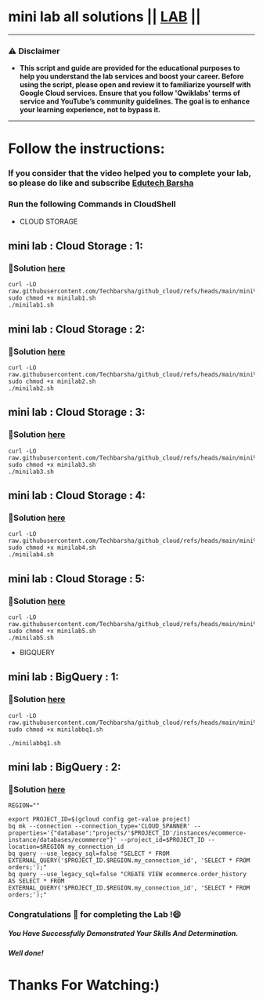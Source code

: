 # mini lab all solutions || [LAB](https://www.cloudskillsboost.google/catalog) ||

---
### ⚠️ Disclaimer
- **This script and guide are provided for  the educational purposes to help you understand the lab services and boost your career. Before using the script, please open and review it to familiarize yourself with Google Cloud services. Ensure that you follow 'Qwiklabs' terms of service and YouTube’s community guidelines. The goal is to enhance your learning experience, not to bypass it.**
---
# Follow the instructions:
### If you consider that the video helped you to complete your lab, so please do like and subscribe [Edutech Barsha](https://www.youtube.com/@edutechbarsha)

### Run the following Commands in CloudShell
- CLOUD STORAGE

## **mini lab : Cloud Storage : 1:**
### 🔗Solution [here](https://youtu.be/WksrZODOlfI)



```
curl -LO raw.githubusercontent.com/Techbarsha/github_cloud/refs/heads/main/mini%20lab/minilab1.sh
sudo chmod +x minilab1.sh
./minilab1.sh
```

## **mini lab : Cloud Storage : 2:**
### 🔗Solution [here](https://youtu.be/ZzCsDiFTsIA)



```
curl -LO raw.githubusercontent.com/Techbarsha/github_cloud/refs/heads/main/mini%20lab/minilab2.sh
sudo chmod +x minilab2.sh
./minilab2.sh
```
## **mini lab : Cloud Storage : 3:**
### 🔗Solution [here](https://youtu.be/ZzCsDiFTsIA)



```
curl -LO raw.githubusercontent.com/Techbarsha/github_cloud/refs/heads/main/mini%20lab/minilab3.sh
sudo chmod +x minilab3.sh
./minilab3.sh
```

## **mini lab : Cloud Storage : 4:**
### 🔗Solution [here](https://youtu.be/fMtpMeVaetU)



```
curl -LO raw.githubusercontent.com/Techbarsha/github_cloud/refs/heads/main/mini%20lab/minilab4.sh
sudo chmod +x minilab4.sh
./minilab4.sh
```

## **mini lab : Cloud Storage : 5:**
### 🔗Solution [here](https://youtu.be/VzjmiWVPpVw)


```
curl -LO raw.githubusercontent.com/Techbarsha/github_cloud/refs/heads/main/mini%20lab/minilab5.sh
sudo chmod +x minilab5.sh
./minilab5.sh
```

- BIGQUERY
## **mini lab : BigQuery : 1:**
### 🔗Solution [here](https://youtu.be/cfr-5xoK1yw)



```
curl -LO raw.githubusercontent.com/Techbarsha/github_cloud/refs/heads/main/mini%20lab/minilabbq1.sh
sudo chmod +x minilabbq1.sh

./minilabbq1.sh
```

## **mini lab : BigQuery : 2:**
### 🔗Solution [here](https://youtu.be/gHiiZIO8ywg)



```
REGION=""
```
```
export PROJECT_ID=$(gcloud config get-value project)
bq mk --connection --connection_type='CLOUD_SPANNER' --properties='{"database":"projects/'$PROJECT_ID'/instances/ecommerce-instance/databases/ecommerce"}' --project_id=$PROJECT_ID --location=$REGION my_connection_id
bq query --use_legacy_sql=false "SELECT * FROM EXTERNAL_QUERY('$PROJECT_ID.$REGION.my_connection_id', 'SELECT * FROM orders;');"
bq query --use_legacy_sql=false "CREATE VIEW ecommerce.order_history AS SELECT * FROM EXTERNAL_QUERY('$PROJECT_ID.$REGION.my_connection_id', 'SELECT * FROM orders;');"
```

### Congratulations 🎉 for completing the Lab !😄

##### *You Have Successfully Demonstrated Your Skills And Determination.*

#### *Well done!*

# Thanks For Watching:)
